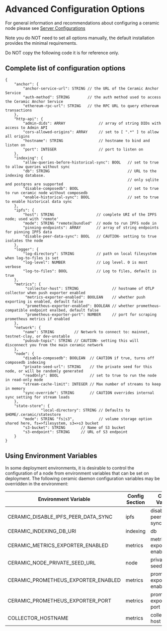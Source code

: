 # Advanced Configuration Options

For general information and recommendations about configuring a ceramic node please see [Server Configurations](https://developers.ceramic.network/docs/composedb/guides/composedb-server/server-configurations)

Note you do NOT need to set all options manually, the default installation provides the minimal requirements.  

Do NOT copy the following code it is for reference only.

## Complete list of configuration options
```
{
    "anchor": {
        "anchor-service-url": STRING // the URL of the Ceramic Anchor Service
        "auth-method": STRING        // the auth method used to access the Ceramic Anchor Service
        "ethereum-rpc-url": STRING   // the RPC URL to query ethereum transactions
    },
    "http-api": {
        "admin-dids": ARRAY               // array of string DIDs with access to Admin API
        "cors-allowed-origins": ARRAY     // set to [ ".*" ] to allow all origins
        "hostname": STRING                // hostname to bind and listen on
        "port": INTEGER                   // port to listen on
    },
    "indexing": {
        "allow-queries-before-historical-sync": BOOL   // set to true to allow queries without sync
        "db": STRING                                   // URL to the indexing database.  
                                                       // only sqlite and postgres are supported
        "disable-composedb": BOOL                      // set to true to run ceramic node without composedb
        "enable-historical-sync": BOOL                 // set to true to enable historical data sync
    },
    "ipfs": {
        "host": STRING                   // complete URI of the IPFS node; used with 'remote'
        "mode": STRING "remote|bundled"  // mode to run IPFS node in
        "pinning-endpoints": ARRAY       // array of string endpoints for pinning IPFS data
        "disable-peer-data-sync": BOOL   // CAUTION- setting to true isolates the node
    },
    "logger": {
        "log-directory": STRING          // path on local filesystem when log-to-files is set
        "log-level": NUMBER              // Log level. 0 is most verbose
        "log-to-files": BOOL             // Log to files, default is true
    },
    "metrics": {
         "collector-host": STRING               // hostname of OTLP collector when push exporter enabled
         "metrics-exporter-enabled": BOOLEAN    // whether push exporting is enabled, default false
         "prometheus-exporter-enabled": BOOLEAN // whether prometheus-compatible endpoint enalbed, default false
         "prometheus-exporter-port": NUMBER     // port for scraping prometheus metrics if enabled
    },
    "network": {
        "name": STRING         // Network to connect to: mainnet, testnet-clay, or dev-unstable
        "pubsub-topic": STRING // CAUTION- setting this will disconnect you from the main ceramic network
    },
    "node": {
        "disable-composedb": BOOLEAN  // CAUTION if true, turns off composedb indexing
        "private-seed-url": STRING    // the private seed for this node, or will be randomly generated
        "readOnly": BOOL              // set to true to run the node in read-only mode
        "stream-cache-limit": INTEGER // Max number of streams to keep in memory
        "sync-override": STRING       // CAUTION overrides internal sync setting for stream loads
    },
    "state-store": { 
				"local-directory": STRING // Defaults to $HOME/.ceramic/statestore
        "mode": STRING "fs|s3",           // volume storage option shared here, fs=>filesystem, s3=>s3 bucket
        "s3-bucket": STRING       // Name of S3 bucket
        "s3-endpoint": STRING     // URL of S3 endpoint
    }
}
```

## Using Environment Variables

In some deployment environments, it is desirable to control the configuration of a node from environment variables that can be set on deployment. 
The following ceramic daemon configuration variables may be overridden in the environment:

| Environment Variable | Config Section | Config Variable |
|-----------------|-----------------|-----------------|
| CERAMIC_DISABLE_IPFS_PEER_DATA_SYNC  | ipfs  | disable-peer-data-sync |
| CERAMIC_INDEXING_DB_URI    | indexing    | db    |
| CERAMIC_METRICS_EXPORTER_ENABLED  |  metrics   |  metrics-exporter-enabled   |
| CERAMIC_NODE_PRIVATE_SEED_URL   | node    |  private-seed-url   |
| CERAMIC_PROMETHEUS_EXPORTER_ENABLED | metrics  | prometheus-exporter-enabled |
| CERAMIC_PROMETHEUS_EXPORTER_PORT   | metrics    | prometheus-exporter-port    |
| COLLECTOR_HOSTNAME  | metrics    | collector-host    |


